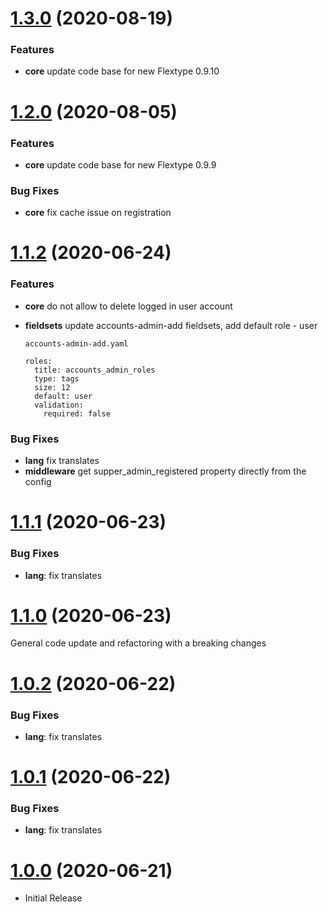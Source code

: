 <a name="1.3.0"></a>
# [1.3.0](https://github.com/flextype-plugins/accounts-admin) (2020-08-19)

### Features

* **core** update code base for new Flextype 0.9.10

<a name="1.2.0"></a>
# [1.2.0](https://github.com/flextype-plugins/accounts-admin) (2020-08-05)

### Features

* **core** update code base for new Flextype 0.9.9

### Bug Fixes

* **core** fix cache issue on registration

<a name="1.1.2"></a>
# [1.1.2](https://github.com/flextype-plugins/accounts-admin) (2020-06-24)

### Features

* **core** do not allow to delete logged in user account
* **fieldsets** update accounts-admin-add fieldsets, add default role - user

    `accounts-admin-add.yaml`

    ```
    roles:
      title: accounts_admin_roles
      type: tags
      size: 12
      default: user
      validation:
        required: false
    ```

### Bug Fixes

* **lang** fix translates
* **middleware** get supper_admin_registered property directly from the config

<a name="1.1.1"></a>
# [1.1.1](https://github.com/flextype-plugins/accounts-admin) (2020-06-23)

### Bug Fixes
* **lang**: fix translates

<a name="1.1.0"></a>
# [1.1.0](https://github.com/flextype-plugins/accounts-admin) (2020-06-23)

General code update and refactoring with a breaking changes

<a name="1.0.2"></a>
# [1.0.2](https://github.com/flextype-plugins/accounts-admin) (2020-06-22)

### Bug Fixes

* **lang**: fix translates

<a name="1.0.1"></a>
# [1.0.1](https://github.com/flextype-plugins/accounts-admin) (2020-06-22)

### Bug Fixes

* **lang**: fix translates

<a name="1.0.0"></a>
# [1.0.0](https://github.com/flextype-plugins/accounts-admin) (2020-06-21)
* Initial Release
